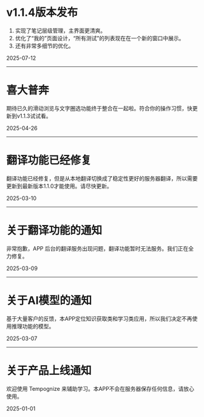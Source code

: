 # v1.1.4版本发布

1. 实现了笔记层级管理，主界面更清爽。
2. 优化了“我的”页面设计，“所有测试”的列表现在在一个新的窗口中展示。
3. 还有非常多细节的优化。

2025-07-12

---
# 喜大普奔

期待已久的滑动浏览与文字圈选功能终于整合在一起啦。符合你的操作习惯，快更新到v1.1.3试试看。

2025-04-26

---
# 翻译功能已经修复

翻译功能已经修复，但是从本地翻译切换成了稳定性更好的服务器翻译，所以需要更新到最新版本1.1.0才能使用。请尽快更新。

2025-03-10

---
# 关于翻译功能的通知

非常抱歉，APP 后台的翻译服务出现问题，翻译功能暂时无法服务。我们正在全力修复。

2025-03-09

---
# 关于AI模型的通知

基于大量客户的反馈，本APP定位知识获取类和学习类应用，所以我们决定不再使用推理功能的模型。

2025-03-07

---
# 关于产品上线通知

欢迎使用 Tempognize 来辅助学习。本APP不会在服务器保存任何信息，请放心使用。

2025-01-01
